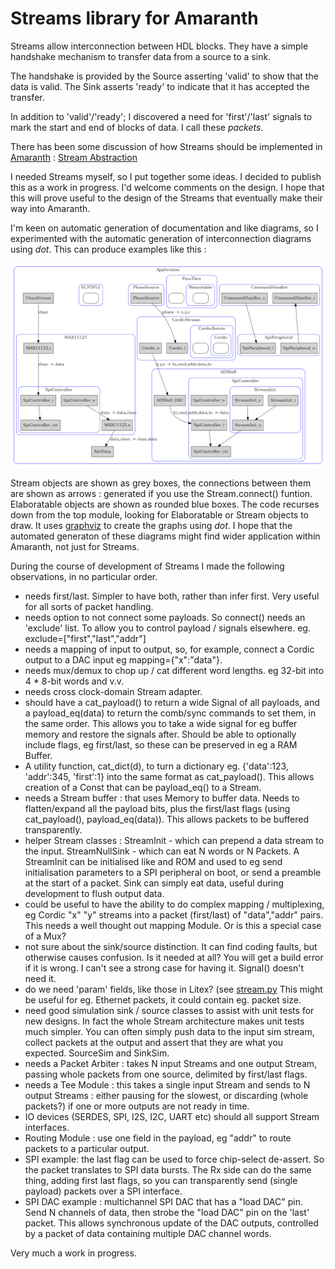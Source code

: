
Streams library for Amaranth
=======

Streams allow interconnection between HDL blocks.
They have a simple handshake mechanism to transfer data
from a source to a sink.

The handshake is provided by the Source asserting 'valid' to show that the data is valid. The Sink asserts 'ready' to indicate that it has accepted the transfer.

In addition to 'valid'/'ready'; I discovered a need for 'first'/'last' signals to mark the start and end of blocks of data. I call these *packets*.

There has been some discussion of how Streams should be implemented in [Amaranth](https://github.com/amaranth-lang/amaranth) : 
[Stream Abstraction](https://github.com/amaranth-lang/amaranth/issues/317)

I needed Streams myself, so I put together some ideas. I decided to publish this as a work in progress. I'd welcome comments on the design. I hope that this will prove useful to the design of the Streams that eventually make their way into Amaranth.

I'm keen on automatic generation of documentation and like diagrams, so I experimented with the automatic generation of interconnection diagrams using *dot*. This can produce examples like this : 

![dot diagram of Stream connections](dot_example.png)

Stream objects are shown as grey boxes, the connections between them are shown as arrows : generated if you use the Stream.connect() funtion. Elaboratable objects are shown as rounded blue boxes. The code recurses down from the top module, looking for Elaboratable or Stream objects to draw. It uses [graphviz](https://www.graphviz.org/) to create the graphs using *dot*. I hope that the automated generaton of these diagrams might find wider application within Amaranth, not just for Streams.

During the course of development of Streams I made the following observations, in no particular order.

* needs first/last. Simpler to have both, rather than infer first. Very useful for all sorts of packet handling.
* needs option to not connect some payloads. So connect() needs an 'exclude' list. To allow you to control payload / signals elsewhere. eg. exclude=["first","last","addr"]
* needs a mapping of input to output, so, for example, connect a Cordic output to a DAC input eg mapping={"x":"data"}.
* needs mux/demux to chop up / cat different word lengths. eg 32-bit into 4 * 8-bit words and v.v.
* needs cross clock-domain Stream adapter.
* should have a cat_payload() to return a wide Signal of all payloads, and a payload_eq(data) to return the comb/sync commands to set them, in the same order. This allows you to take a wide signal for eg buffer memory and restore the signals after. Should be able to optionally include flags, eg first/last, so these can be preserved in eg a RAM Buffer.
* A utility function, cat_dict(d), to turn a dictionary eg. {'data':123, 'addr':345, 'first':1} into the same format as cat_payload(). This allows creation of a Const that can be payload_eq() to a Stream.
* needs a Stream buffer : that uses Memory to buffer data. Needs to flatten/expand all the payload bits, plus the first/last flags (using cat_payload(), payload_eq(data)). This allows packets to be buffered transparently.
* helper Stream classes : StreamInit - which can prepend a data stream to the input. StreamNullSink - which can eat N words or N Packets. A StreamInit can be initialised like and ROM and used to eg send initialisation parameters to a SPI peripheral on boot, or send a preamble at the start of a packet. Sink can simply eat data, useful during development to flush output data.
* could be useful to have the ability to do complex mapping / multiplexing, eg Cordic "x" "y" streams into a packet (first/last) of "data","addr" pairs. This needs a well thought out mapping Module. Or is this a special case of a Mux?
* not sure about the sink/source distinction. It can find coding faults, but otherwise causes confusion. Is it needed at all? You will get a build error if it is wrong. I can't see a strong case for having it. Signal() doesn't need it.
* do we need 'param' fields, like those in Litex? (see 
[stream.py](https://github.com/enjoy-digital/litex/blob/master/litex/soc/interconnect/stream.py)  This might be useful for eg. Ethernet packets, it could contain eg. packet size.
* need good simulation sink / source classes to assist with unit tests for new designs. In fact the whole Stream architecture makes unit tests much simpler. You can often simply push data to the input sim stream, collect packets at the output and assert that they are what you expected. SourceSim and SinkSim.
* needs a Packet Arbiter : takes N input Streams and one output Stream, passing whole packets from one source, delimited by first/last flags.
* needs a Tee Module : this takes a single input Stream and sends to N output Streams : either pausing for the slowest, or discarding (whole packets?) if one or more outputs are not ready in time.
* IO devices (SERDES, SPI, I2S, I2C, UART etc) should all support Stream interfaces.
* Routing Module : use one field in the payload, eg "addr" to route packets to a particular output.
* SPI example: the last flag can be used to force chip-select de-assert. So the packet translates to SPI data bursts. The Rx side can do the same thing, adding first last flags, so you can transparently send (single payload) packets over a SPI interface.
* SPI DAC example : multichannel SPI DAC that has a "load DAC" pin. Send N channels of data, then strobe the "load DAC" pin on the 'last' packet. This allows synchronous update of the DAC outputs, controlled by a packet of data containing multiple DAC channel words.

Very much a work in progress.


